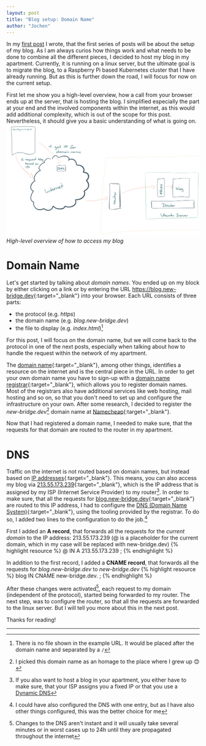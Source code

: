 ```yaml
---
layout: post
title: "Blog setup: Domain Name"
author: "Jochen"
---
```


In my [first post](/2019-05-25/hello-world) I wrote, that the first series of
posts will be about the setup of my blog. As I am always curios how things
work and what needs to be done to combine all the different pieces, I decided
to host my blog in my apartment. Currently, it is running on a linux server,
but the ultimate goal is to migrate the blog, to a Raspberry Pi based
Kubernetes cluster that I have already running. But as this is further down
the road, I will focus for now on the current setup.

First let me show you a high-level overview, how a call from your browser
ends up at the server, that is hosting the blog. I simplified especially the
part at your end and the involved components within the internet, as this
would add additional complexity, which is out of the scope for this post.
Nevertheless, it should give you a basic understanding of what is going on.
![Blog setup](/assets/blog-setup/blog-setup.png)
_High-level overview of how to access my blog_

# Domain Name
Let's get started by talking about _domain names_. You ended up on my block
by either clicking on a link or by entering the URL
<https://blog.new-bridge.dev>{:target="_blank"} into your browser. Each URL
consists of three parts:

* the protocol (e.g. _https_)
* the domain name (e.g. _blog.new-bridge.dev_)
* the file to display (e.g. _index.html_)[^1]

For this post, I will focus on the domain name, but we will come back to the
protocol in one of the next posts, especially when talking about how to
handle the request within the network of my apartment.

The [domain
name](https://en.wikipedia.org/wiki/Domain_name){:target="_blank"}, among
other things, identifies a resource on the internet and is the central piece
in the URL. In order to get your own domain name you have to sign-up with a
[domain name
registrar](https://en.wikipedia.org/wiki/Domain_name_registrar){:target="_blank"},
which allows you to register domain names. Most of the registrars also have
additional services like web hosting, mail hosting and so on, so that you
don't need to set up and configure the infrastructure on your own. After some
research, I decided to register the _new-bridge.dev_[^2] domain name at
[Namecheap](https://www.namecheap.com/){:target="_blank"}.

Now that I had registered a domain name, I needed to make sure, that the
requests for that domain are routed to the router in my apartment.

# DNS
Traffic on the internet is not routed based on domain names, but instead
based on [IP
addresses](https://en.wikipedia.org/wiki/IP_address){:target="_blank"}. This
means, you can also access my blog via
[213.55.173.239](http://213.55.173.239){:target="_blank"}, which is the IP
address that is assigned by my ISP (Internet Service Provider) to my
router[^3]. In order to make sure, that all the requests for
[blog.new-bridge.dev](https://blog.new-bridge.dev){:target="_blank"} are
routed to this IP address, I had to configure the [DNS (Domain Name
System)](https://en.wikipedia.org/wiki/Domain_Name_System){:target="_blank"},
using the tooling provided by the registrar. To do so, I added two lines to
the configuration to do the job.[^4]

First I added an __A record__, that forwards all the requests for the
_current domain_ to the IP address: 213.55.173.239 (@ is a placeholder for
the current domain, which in my case will be replaced with new-bridge.dev)
{% highlight resource %}
@    IN A     213.55.173.239  ;
{% endhighlight %}

In addition to the first record, I added a __CNAME record__, that
forwards all the requests for _blog.new-bridge.dev_ to _new-bridge.dev_
{% highlight resource %}
blog IN CNAME new-bridge.dev. ;
{% endhighlight %}

After these changes were activated[^5], each request to my domain
(independent of the protocol), started being forwarded to my router. The next
step, was to configure the router, so that all the requests are forwarded to
the linux server. But I will tell you more about this in the next post.

Thanks for reading!

<hr>

[^1]: There is no file shown in the example URL. It would be placed after the
      domain name and separated by a `/`

[^2]: I picked this domain name as an homage to the place where I grew up
      :blush:

[^3]: If you also want to host a blog in your apartment, you either have to
      make sure, that your ISP assigns you a fixed IP or that you use a
      [Dynamic DNS](https://en.wikipedia.org/wiki/Dynamic_DNS)

[^4]: I could have also configured the DNS with one entry, but as I have also
      other things configured, this was the better choice for me

[^5]: Changes to the DNS aren't instant and it will usually take several
      minutes or in worst cases up to 24h until they are propagated
      throughout the internet
